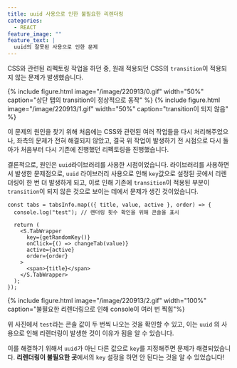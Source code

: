 ```yaml
---
title: uuid 사용으로 인한 불필요한 리렌더링
categories:
  - REACT
feature_image: ""
feature_text: |
  uuid의 잘못된 사용으로 인한 문제
---
```


CSS와 관련된 리펙토링 작업을 하던 중, 원래 적용되던 CSS의 `transition`이 적용되지 않는 문제가 발생했습니다.

{% include figure.html image="/image/220913/0.gif" width="50%" caption="상단 탭의 transition이 정상적으로 동작" %}
{% include figure.html image="/image/220913/1.gif" width="50%" caption="transition이 되지 않음" %}

이 문제의 원인을 찾기 위해 처음에는 CSS와 관련된 여러 작업들을 다시 처리해주었으나, 좌측의 문제가 전혀 해결되지 않았고, 결국 위 작업이 발생하기 전 시점으로 다시 돌아가 처음부터 다시 기존에 진행했던 리펙토링을 진행했습니다.

결론적으로, 원인은 `uuid`라이브러리를 사용한 시점이었습니다. 라이브러리를 사용하면서 발생한 문제점으로, `uuid` 라이브러리 사용으로 인해 `key`값으로 설정된 곳에서 리렌더링이 한 번 더 발생하게 되고, 이로 인해 기존에 `transition`이 적용된 부분이 `transition`이 되지 않은 것으로 보이는 데에서 문제가 생긴 것이었습니다.

```tsx
const tabs = tabsInfo.map(({ title, value, active }, order) => {
  console.log("test"); // 렌더링 횟수 확인을 위해 콘솔을 표시

  return (
    <S.TabWrapper
      key={getRandomKey()}
      onClick={() => changeTab(value)}
      active={active}
      order={order}
    >
      <span>{title}</span>
    </S.TabWrapper>
  );
});
```

{% include figure.html image="/image/220913/2.gif" width="100%" caption="불필요한 리렌더링으로 인해 console이 여러 번 찍힘"%}

위 사진에서 `test`라는 콘솔 값이 두 번씩 나오는 것을 확인할 수 있고, 이는 `uuid` 의 사용으로 인해 리렌더링이 발생한 것이 이유가 됨을 알 수 있습니다.

이를 해결하기 위해서 `uuid`가 아닌 다른 값으로 `key`를 지정해주면 문제가 해결되었습니다. **리렌더링이 불필요한 곳**에서의 `key` 설정을 하면 안 된다는 것을 알 수 있었습니다!
